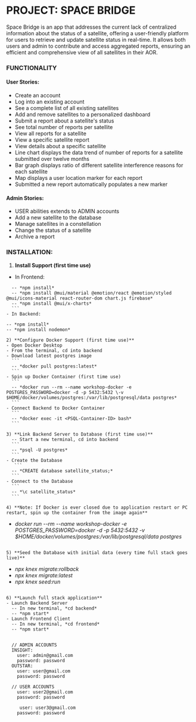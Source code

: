 # PROJECT: **SPACE BRIDGE**

Space Bridge is an app that addresses the current lack of centralized information about the status of a satellite, offering a user-friendly platform for users to retrieve and update satellite status in real-time. It allows both users and admin to contribute and access aggregated reports, ensuring an efficient and comprehensive view of all satellites in their AOR.

### FUNCTIONALITY 

#### User Stories:
  - Create an account
  - Log into an existing account
  - See a complete list of all existing satellites
  - Add and remove satellites to a personalized dashboard
  - Submit a report about a satellite's status
  - See total number of reports per satellite
  - View all reports for a satellite
  - View a specific satellite report
  - View details about a specific satellite
  - Line chart displays the data trend of number of reports for a satellite submitted over twelve months
  - Bar graph displays ratio of different satellite interference reasons for each satellite 
  - Map displays a user location marker for each report
  - Submitted a new report automatically populates a new marker

#### Admin Stories:
  - USER abilities extends to ADMIN accounts
  - Add a new satellite to the database 
  - Manage satellites in a constellation
  - Change the status of a satellite
  - Archive a report

### INSTALLATION:

1) **Install Support (first time use)**
  - In Frontend:
  ```
    -- *npm install*
    -- *npm install @mui/material @emotion/react @emotion/styled @mui/icons-material react-router-dom chart.js firebase*
    -- *npm install @mui/x-charts*
    ```
  - In Backend:
  ```
    -- *npm install*
    -- *npm install nodemon*
  ```
2) **Configure Docker Support (first time use)**
  - Open Docker Desktop
  - From the terminal, cd into backend
  - Download latest postgres image
    ```
    -- *docker pull postgres:latest*
    ```
  - Spin up Docker Container (first time use)
    ```
    -- *docker run --rm --name workshop-docker -e POSTGRES_PASSWORD=docker -d -p 5432:5432 \-v $HOME/docker/volumes/postgres:/var/lib/postgresql/data postgres*
    ```
  - Connect Backend to Docker Container
    ```
    -- *docker exec -it <PSQL-Container-ID> bash*
    ```

3) **Link Backend Server to Database (first time use)**
    -- Start a new terminal, cd into backend
    ```
    -- *psql -U postgres*
    ```
  - Create the Database
     ```
    -- *CREATE database satellite_status;*
    ```
  - Connect to the Database
    ```
    -- *\c satellite_status*
    ```

4) **Note: If Docker is ever closed due to application restart or PC restart, spin up the container from the image again**
  ```
  - *docker run --rm --name workshop-docker -e POSTGRES_PASSWORD=docker -d -p 5432:5432 \-v $HOME/docker/volumes/postgres:/var/lib/postgresql/data postgres*
  ```

5) **Seed the Database with initial data (every time full stack goes live)**
  ```
  - *npx knex migrate:rollback*
  - *npx knex migrate:latest*
  - *npx knex seed:run*
  ```

6) **Launch full stack application**
  - Launch Backend Server
    -- In new terminal, *cd backend*
    -- *npm start*
  - Launch Frontend Client
    -- In new terminal, *cd frontend*
    -- *npm start*


    // ADMIN ACCOUNTS
    INSIGHT:
      user: admin@gmail.com
      password: password
    OUTSTAR:
      user: user@gmail.com
      password: password
    
    // USER ACCOUNTS
      user: user2@gmail.com
      password: password

       user: user3@gmail.com
      password: password
